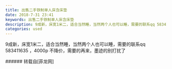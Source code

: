 ```yaml
---
title: 出售二手铁制单人床含床垫
date: 2018-7-31 23:41
keywords: 出售二手铁制单人床含床垫
description: 9成新，床宽1米二，适合当然睡，当然两个人也可以睡，需要的联系qq 583411635 ，4000p 不降价，需要的再来，墨迹的别打扰了
categories: used
---
```

<td class="t_f" id="postmessage_1577739">

9成新，床宽1米二，适合当然睡，当然两个人也可以睡，需要的联系qq 583411635 ，4000p 不降价，需要的再来，墨迹的别打扰了<br/>
</td>
###### 转载自[菲龙网]